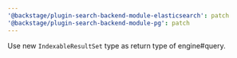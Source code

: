 ```yaml
---
'@backstage/plugin-search-backend-module-elasticsearch': patch
'@backstage/plugin-search-backend-module-pg': patch
---
```


Use new `IndexableResultSet` type as return type of engine#query.
